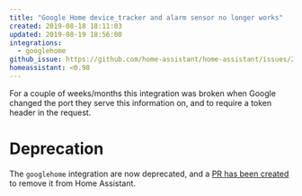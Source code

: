 ```yaml
---
title: "Google Home device_tracker and alarm sensor no longer works"
created: 2019-08-18 18:11:03
updated: 2019-08-19 18:56:00
integrations:
  - googlehome
github_issue: https://github.com/home-assistant/home-assistant/issues/24815
homeassistant: <0.98
---
```


For a couple of weeks/months this integration was broken when Google changed the port they serve this information on, and to require a token header in the request.

# Deprecation

The `googlehome` integration are now deprecated, and a [PR has been created](https://github.com/home-assistant/home-assistant/pull/26035) to remove it from Home Assistant.
